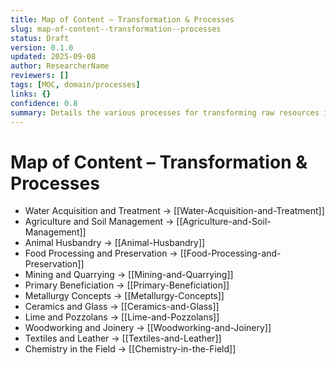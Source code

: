 ```yaml
---
title: Map of Content – Transformation & Processes
slug: map-of-content--transformation--processes
status: Draft
version: 0.1.0
updated: 2025-09-08
author: ResearcherName
reviewers: []
tags: [MOC, domain/processes]
links: {}
confidence: 0.8
summary: Details the various processes for transforming raw resources into usable materials and goods.
---
```


# Map of Content – Transformation & Processes

- Water Acquisition and Treatment → [[Water-Acquisition-and-Treatment]]
- Agriculture and Soil Management → [[Agriculture-and-Soil-Management]]
- Animal Husbandry → [[Animal-Husbandry]]
- Food Processing and Preservation → [[Food-Processing-and-Preservation]]
- Mining and Quarrying → [[Mining-and-Quarrying]]
- Primary Beneficiation → [[Primary-Beneficiation]]
- Metallurgy Concepts → [[Metallurgy-Concepts]]
- Ceramics and Glass → [[Ceramics-and-Glass]]
- Lime and Pozzolans → [[Lime-and-Pozzolans]]
- Woodworking and Joinery → [[Woodworking-and-Joinery]]
- Textiles and Leather → [[Textiles-and-Leather]]
- Chemistry in the Field → [[Chemistry-in-the-Field]]

